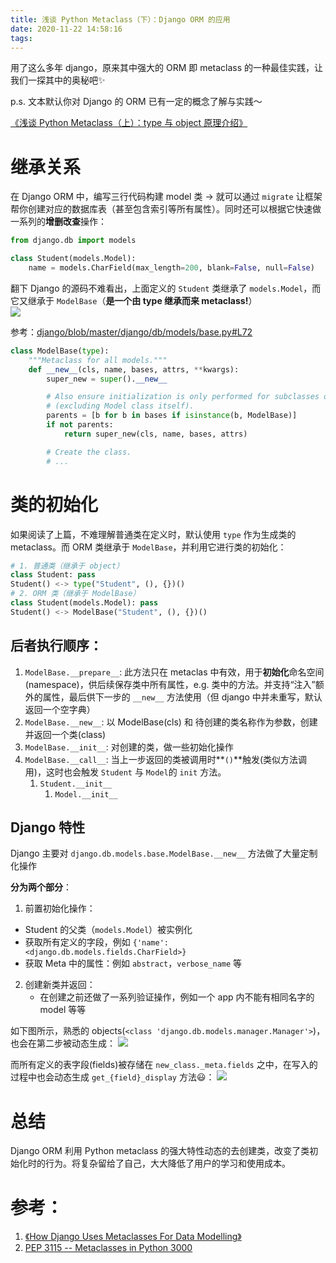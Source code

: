 ```yaml
---
title: 浅谈 Python Metaclass（下）：Django ORM 的应用
date: 2020-11-22 14:58:16
tags:
---
```



用了这么多年 django，原来其中强大的 ORM 即 metaclass 的一种最佳实践，让我们一探其中的奥秘吧✨

p.s. 文本默认你对 Django 的 ORM 已有一定的概念了解与实践～

[《浅谈 Python Metaclass（上）：type 与 object 原理介绍》](/blog/20201115/python-type-and-object/)

<!--more-->

# 继承关系

在 Django ORM 中，编写三行代码构建 model 类 -> 就可以通过 `migrate` 让框架帮你创建对应的数据库表（甚至包含索引等所有属性）。同时还可以根据它快速做一系列的**增删改查**操作：  

```python
from django.db import models

class Student(models.Model):
    name = models.CharField(max_length=200, blank=False, null=False)
```

翻下 Django 的源码不难看出，上面定义的 `Student` 类继承了 `models.Model`，而它又继承于 `ModelBase`（**是一个由 type 继承而来 metaclass!**）  
![](/images/blog/200104_japan_travel/16059273576073.jpg)

参考：[django/blob/master/django/db/models/base.py#L72](https://github.com/django/django/blob/master/django/db/models/base.py#L72)
```python
class ModelBase(type):
    """Metaclass for all models."""
    def __new__(cls, name, bases, attrs, **kwargs):
        super_new = super().__new__

        # Also ensure initialization is only performed for subclasses of Model
        # (excluding Model class itself).
        parents = [b for b in bases if isinstance(b, ModelBase)]
        if not parents:
            return super_new(cls, name, bases, attrs)

        # Create the class.
        # ...
```

# 类的初始化

如果阅读了上篇，不难理解普通类在定义时，默认使用 `type` 作为生成类的 metaclass。而 ORM 类继承于 `ModelBase`，并利用它进行类的初始化：

```python
# 1. 普通类（继承于 object）
class Student: pass
Student() <-> type("Student", (), {})()
# 2. ORM 类（继承于 ModelBase）
class Student(models.Model): pass
Student() <-> ModelBase("Student", (), {})()
```

## 后者执行顺序：

1. `ModelBase.__prepare__`: 此方法只在 metaclas 中有效，用于**初始化**命名空间(namespace)，供后续保存类中所有属性，e.g. 类中的方法。并支持“注入”额外的属性，最后供下一步的 `__new__` 方法使用（但 django 中并未重写，默认返回一个空字典）
2. `ModelBase.__new__`: 以 ModelBase(cls) 和 待创建的类名称作为参数，创建并返回一个类(class)
3. `ModelBase.__init__`: 对创建的类，做一些初始化操作
4. `ModelBase.__call__`: 当上一步返回的类被调用时**`()`**触发(类似方法调用)，这时也会触发 `Student` 与 `Model`的 `init` 方法。
    1. `Student.__init__`
        1. `Model.__init__`
   

## Django 特性

Django 主要对 `django.db.models.base.ModelBase.__new__` 方法做了大量定制化操作

**分为两个部分**：

1. 前置初始化操作：
  - Student 的父类（`models.Model`）被实例化
  - 获取所有定义的字段，例如 `{'name': <django.db.models.fields.CharField>}`
  - 获取 Meta 中的属性：例如 `abstract`，`verbose_name` 等
2. 创建新类并返回：
    - 在创建之前还做了一系列验证操作，例如一个 app 内不能有相同名字的 model 等等

如下图所示，熟悉的 objects(`<class 'django.db.models.manager.Manager'>`)，也会在第二步被动态生成：
![](/images/blog/200104_japan_travel/16060245107097.jpg)

而所有定义的表字段(fields)被存储在 `new_class._meta.fields` 之中，在写入的过程中也会动态生成 `get_{field}_display` 方法😃：
![](/images/blog/200104_japan_travel/16060241730731.jpg)

    
# 总结

Django ORM 利用 Python metaclass 的强大特性动态的去创建类，改变了类初始化时的行为。将复杂留给了自己，大大降低了用户的学习和使用成本。  

# 参考：

1. [《How Django Uses Metaclasses For Data Modelling》](https://medium.com/swlh/how-django-use-data-descriptors-metaclasses-for-data-modelling-14b307280fce)
2. [PEP 3115 -- Metaclasses in Python 3000](https://www.python.org/dev/peps/pep-3115/#invoking-the-metaclass)


